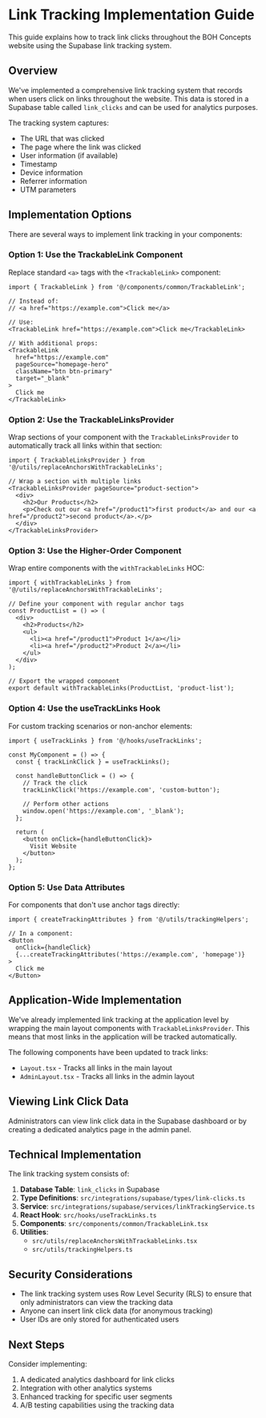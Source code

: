 # Link Tracking Implementation Guide

This guide explains how to track link clicks throughout the BOH Concepts website using the Supabase link tracking system.

## Overview

We've implemented a comprehensive link tracking system that records when users click on links throughout the website. This data is stored in a Supabase table called `link_clicks` and can be used for analytics purposes.

The tracking system captures:
- The URL that was clicked
- The page where the link was clicked
- User information (if available)
- Timestamp
- Device information
- Referrer information
- UTM parameters

## Implementation Options

There are several ways to implement link tracking in your components:

### Option 1: Use the TrackableLink Component

Replace standard `<a>` tags with the `<TrackableLink>` component:

```tsx
import { TrackableLink } from '@/components/common/TrackableLink';

// Instead of:
// <a href="https://example.com">Click me</a>

// Use:
<TrackableLink href="https://example.com">Click me</TrackableLink>

// With additional props:
<TrackableLink 
  href="https://example.com" 
  pageSource="homepage-hero" 
  className="btn btn-primary"
  target="_blank"
>
  Click me
</TrackableLink>
```

### Option 2: Use the TrackableLinksProvider

Wrap sections of your component with the `TrackableLinksProvider` to automatically track all links within that section:

```tsx
import { TrackableLinksProvider } from '@/utils/replaceAnchorsWithTrackableLinks';

// Wrap a section with multiple links
<TrackableLinksProvider pageSource="product-section">
  <div>
    <h2>Our Products</h2>
    <p>Check out our <a href="/product1">first product</a> and our <a href="/product2">second product</a>.</p>
  </div>
</TrackableLinksProvider>
```

### Option 3: Use the Higher-Order Component

Wrap entire components with the `withTrackableLinks` HOC:

```tsx
import { withTrackableLinks } from '@/utils/replaceAnchorsWithTrackableLinks';

// Define your component with regular anchor tags
const ProductList = () => (
  <div>
    <h2>Products</h2>
    <ul>
      <li><a href="/product1">Product 1</a></li>
      <li><a href="/product2">Product 2</a></li>
    </ul>
  </div>
);

// Export the wrapped component
export default withTrackableLinks(ProductList, 'product-list');
```

### Option 4: Use the useTrackLinks Hook

For custom tracking scenarios or non-anchor elements:

```tsx
import { useTrackLinks } from '@/hooks/useTrackLinks';

const MyComponent = () => {
  const { trackLinkClick } = useTrackLinks();
  
  const handleButtonClick = () => {
    // Track the click
    trackLinkClick('https://example.com', 'custom-button');
    
    // Perform other actions
    window.open('https://example.com', '_blank');
  };
  
  return (
    <button onClick={handleButtonClick}>
      Visit Website
    </button>
  );
};
```

### Option 5: Use Data Attributes

For components that don't use anchor tags directly:

```tsx
import { createTrackingAttributes } from '@/utils/trackingHelpers';

// In a component:
<Button 
  onClick={handleClick} 
  {...createTrackingAttributes('https://example.com', 'homepage')}
>
  Click me
</Button>
```

## Application-Wide Implementation

We've already implemented link tracking at the application level by wrapping the main layout components with `TrackableLinksProvider`. This means that most links in the application will be tracked automatically.

The following components have been updated to track links:
- `Layout.tsx` - Tracks all links in the main layout
- `AdminLayout.tsx` - Tracks all links in the admin layout

## Viewing Link Click Data

Administrators can view link click data in the Supabase dashboard or by creating a dedicated analytics page in the admin panel.

## Technical Implementation

The link tracking system consists of:

1. **Database Table**: `link_clicks` in Supabase
2. **Type Definitions**: `src/integrations/supabase/types/link-clicks.ts`
3. **Service**: `src/integrations/supabase/services/linkTrackingService.ts`
4. **React Hook**: `src/hooks/useTrackLinks.ts`
5. **Components**: `src/components/common/TrackableLink.tsx`
6. **Utilities**: 
   - `src/utils/replaceAnchorsWithTrackableLinks.tsx`
   - `src/utils/trackingHelpers.ts`

## Security Considerations

- The link tracking system uses Row Level Security (RLS) to ensure that only administrators can view the tracking data
- Anyone can insert link click data (for anonymous tracking)
- User IDs are only stored for authenticated users

## Next Steps

Consider implementing:

1. A dedicated analytics dashboard for link clicks
2. Integration with other analytics systems
3. Enhanced tracking for specific user segments
4. A/B testing capabilities using the tracking data
